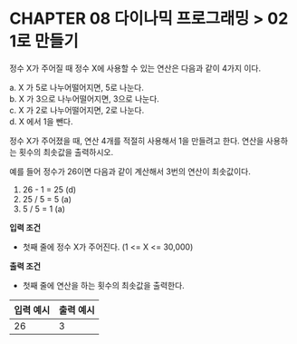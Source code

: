 # CHAPTER 08 다이나믹 프로그래밍 > 02 1로 만들기 

정수 X가 주어질 때 정수 X에 사용할 수 있는 연산은 다음과 같이 4가지 이다. 

a. X 가 5로 나누어떨어지면, 5로 나눈다. <br>
b. X 가 3으로 나누어떨어지면, 3으로 나눈다. <br>
c. X 가 2로 나누어떨어지면, 2로 나눈다. <br>
d. X 에서 1을 뺀다. 

정수 X가 주어졌을 때, 연산 4개를 적절히 사용해서 1을 만들려고 한다. 연산을 사용하는 횟수의 최솟값을 출력하시오. 

예를 들어 정수가 26이면 다음과 같이 계산해서 3번의 연산이 최솟값이다. 
1. 26 - 1 = 25 (d)
2. 25 / 5 = 5 (a)
3. 5 / 5 = 1 (a)

**입력 조건**
- 첫째 줄에 정수 X가 주어진다. (1 <= X <= 30,000)

**출력 조건**
- 첫째 줄에 연산을 하는 횟수의 최솟값을 출력한다. 

|입력 예시|출력 예시|
|---|---|
|26|3|